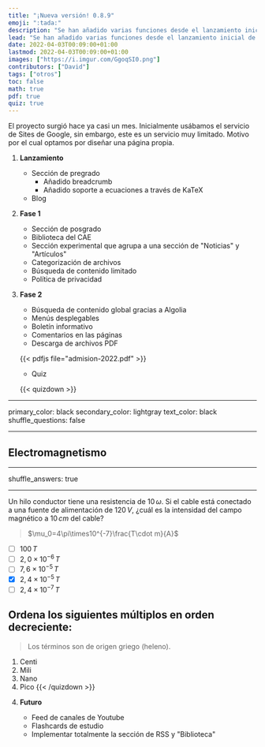 ```yaml
---
title: "¡Nueva versión! 0.8.9"
emoji: ":tada:"
description: "Se han añadido varias funciones desde el lanzamiento inicial de esta página, aquí una lista de ellos y los que tengo planeados añadir."
lead: "Se han añadido varias funciones desde el lanzamiento inicial de esta página, aquí una lista de ellos y también de los que tengo planeados añadir."
date: 2022-04-03T00:09:00+01:00
lastmod: 2022-04-03T00:09:00+01:00
images: ["https://i.imgur.com/GgoqSI0.png"]
contributors: ["David"]
tags: ["otros"]
toc: false
math: true
pdf: true
quiz: true
---
```


El proyecto surgió hace ya casi un mes. Inicialmente usábamos el servicio de Sites de Google, sin embargo, este es un servicio muy limitado. Motivo por el cual optamos por diseñar una página propia.

1. **Lanzamiento**

    - Sección de pregrado
        - Añadido breadcrumb
        - Añadido soporte a ecuaciones a través de KaTeX
    - Blog

<p>   </p>

2. **Fase 1**

    - Sección de posgrado
    - Biblioteca del CAE
    - Sección experimental que agrupa a una sección de "Noticias" y "Artículos"
    - Categorización de archivos
    - Búsqueda de contenido limitado
    - Política de privacidad

<p>   </p>

3. **Fase 2**

    - Búsqueda de contenido global gracias a Algolia
    - Menús desplegables
    - Boletín informativo
    - Comentarios en las páginas
    - Descarga de archivos PDF

    </p>

    {{< pdfjs file="admision-2022.pdf" >}}

    - Quiz

    {{< quizdown >}}

---

primary_color: black
secondary_color: lightgray
text_color: black
shuffle_questions: false

---

## Electromagnetismo

---

shuffle_answers: true

---

Un hilo conductor tiene una resistencia de $10\,\omega$. Si el cable está conectado a una fuente de alimentación de $120\,V$, ¿cuál es la intensidad del campo magnético a $10\,cm$ del cable?

> $\mu_0=4\pi\times10^{-7}\frac{T\cdot m}{A}$

- [ ] $100\,T$
- [ ] $2,0\times10^{-6}\,T$
- [ ] $7,6\times10^{-5}\,T$
- [x] $2,4\times10^{-5}\,T$
- [ ] $2,4\times10^{-7}\,T$

## Ordena los siguientes múltiplos en orden decreciente:

> Los términos son de origen griego (heleno).

1. Centi
2. Mili
3. Nano
4. Pico
    {{< /quizdown >}}

<p>   </p>

4. **Futuro**

    - Feed de canales de Youtube
    - Flashcards de estudio
    - Implementar totalmente la sección de RSS y "Biblioteca"
